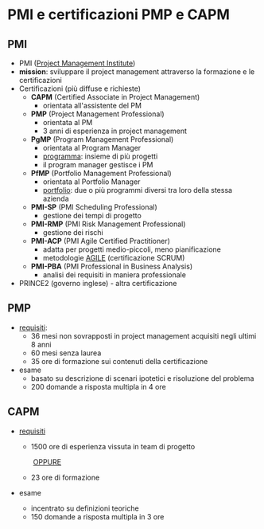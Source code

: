 # PMI e certificazioni PMP e CAPM

## PMI

- PMI (<u>Project Management Institute</u>)
- **mission**: sviluppare il project management attraverso la formazione e le certificazioni
- Certificazioni (più diffuse e richieste)
  - **CAPM** (Certified Associate in Project Management)
    - orientata all'assistente del PM
  - **PMP** (Project Management Professional)
    - orientata al PM
    - 3 anni di esperienza in project management
  - **PgMP** (Program Management Professional)
    - orientata al Program Manager
    - <u>programma</u>: insieme di più progetti
    - il program manager gestisce i PM
  - **PfMP** (Portfolio Management Professional)
    - orientata al Portfolio Manager
    - <u>portfolio</u>: due o più programmi diversi tra loro della stessa azienda
  - **PMI-SP** (PMI Scheduling Professional)
    - gestione dei tempi di progetto
  - **PMI-RMP** (PMI Risk Management Professional)
    - gestione dei rischi
  - **PMI-ACP** (PMI Agile Certified Practitioner)
    - adatta per progetti medio-piccoli, meno pianificazione
    - metodologie <u>AGILE</u> (certificazione SCRUM)
  - **PMI-PBA** (PMI Professional in Business Analysis)
    - analisi dei requisiti in maniera professionale
- PRINCE2 (governo inglese) - altra certificazione

## PMP

- <u>requisiti</u>: 
  - 36 mesi non sovrapposti in project management acquisiti negli ultimi 8 anni
  - 60 mesi senza laurea
  - 35 ore di formazione sui contenuti della certificazione
- esame
  - basato su descrizione di scenari ipotetici e risoluzione del problema
  - 200 domande a risposta multipla in 4 ore

## CAPM

- <u>requisiti</u>
  
  - 1500 ore di esperienza vissuta in team di progetto
  
    ​							<u>OPPURE</u>
  
  - 23 ore di formazione
  
- esame
  - incentrato su definizioni teoriche
  - 150 domande a risposta multipla in 3 ore